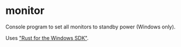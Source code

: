 # monitor
Console program to set all monitors to standby power (Windows only).

Uses ["Rust for the Windows SDK"](https://github.com/microsoft/windows-rs).